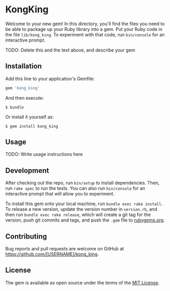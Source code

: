 # KongKing

Welcome to your new gem! In this directory, you'll find the files you need to be able to package up your Ruby library into a gem. Put your Ruby code in the file `lib/kong_king`. To experiment with that code, run `bin/console` for an interactive prompt.

TODO: Delete this and the text above, and describe your gem

## Installation

Add this line to your application's Gemfile:

```ruby
gem 'kong_king'
```

And then execute:

    $ bundle

Or install it yourself as:

    $ gem install kong_king

## Usage

TODO: Write usage instructions here

## Development

After checking out the repo, run `bin/setup` to install dependencies. Then, run `rake spec` to run the tests. You can also run `bin/console` for an interactive prompt that will allow you to experiment.

To install this gem onto your local machine, run `bundle exec rake install`. To release a new version, update the version number in `version.rb`, and then run `bundle exec rake release`, which will create a git tag for the version, push git commits and tags, and push the `.gem` file to [rubygems.org](https://rubygems.org).

## Contributing

Bug reports and pull requests are welcome on GitHub at https://github.com/[USERNAME]/kong_king.

## License

The gem is available as open source under the terms of the [MIT License](https://opensource.org/licenses/MIT).

